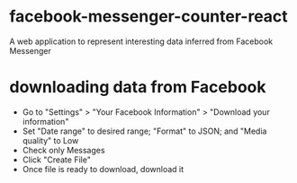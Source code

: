 # facebook-messenger-counter-react
A web application to represent interesting data inferred from Facebook Messenger

# downloading data from Facebook
* Go to "Settings" > "Your Facebook Information" > "Download your information"
* Set "Date range" to desired range; "Format" to JSON; and "Media quality" to Low
* Check only Messages
* Click "Create File"
* Once file is ready to download, download it

